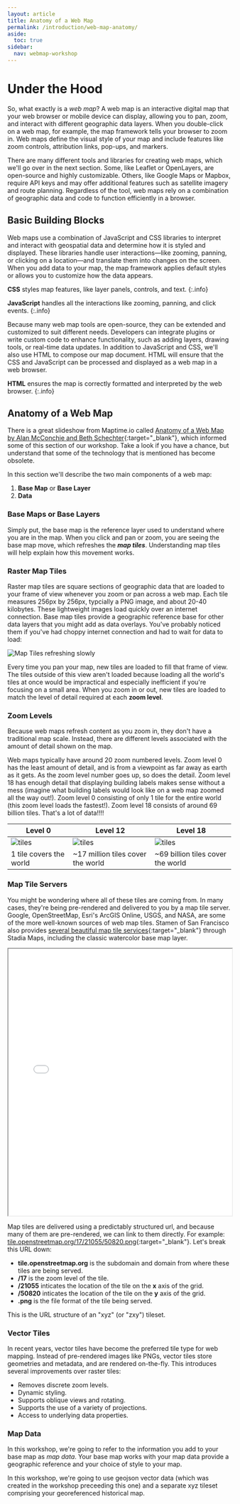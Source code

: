 ```yaml
---
layout: article
title: Anatomy of a Web Map
permalink: /introduction/web-map-anatomy/
aside:
  toc: true
sidebar:
  nav: webmap-workshop
---
```


# Under the Hood

So, what exactly is a _web map_? A web map is an interactive digital map that your web browser or mobile device can display, allowing you to pan, zoom, and interact with different geographic data layers. When you double-click on a web map, for example, the map framework tells your browser to zoom in. Web maps define the visual style of your map and include features like zoom controls, attribution links, pop-ups, and markers.

There are many different tools and libraries for creating web maps, which we'll go over in the next section. Some, like Leaflet or OpenLayers, are open-source and highly customizable. Others, like Google Maps or Mapbox, require API keys and may offer additional features such as satellite imagery and route planning. Regardless of the tool, web maps rely on a combination of geographic data and code to function efficiently in a browser.

## Basic Building Blocks

Web maps use a combination of JavaScript and CSS libraries to interpret and interact with geospatial data and determine how it is styled and displayed. These libraries handle user interactions—like zooming, panning, or clicking on a location—and translate them into changes on the screen. When you add data to your map, the map framework applies default styles or allows you to customize how the data appears.

**CSS** styles map features, like layer panels, controls, and text.
{:.info}

**JavaScript** handles all the interactions like zooming, panning, and click events.
{:.info}

Because many web map tools are open-source, they can be extended and customized to suit different needs. Developers can integrate plugins or write custom code to enhance functionality, such as adding layers, drawing tools, or real-time data updates. In addition to JavaScript and CSS, we'll also use HTML to compose our map document. HTML will ensure that the CSS and JavaScript can be processed and displayed as a web map in a web browser.

**HTML** ensures the map is correctly formatted and interpreted by the web browser.
{:.info}

## Anatomy of a Web Map

There is a great slideshow from Maptime.io called [Anatomy of a Web Map by Alan McConchie and Beth Schechter](https://maptime.io/anatomy-of-a-web-map/){:target="\_blank"}, which informed some of this section of our workshop. Take a look if you have a chance, but understand that some of the technology that is mentioned has become obsolete.

In this section we'll describe the two main components of a web map:

1. **Base Map** or **Base Layer**
2. **Data**

### Base Maps or Base Layers

Simply put, the base map is the reference layer used to understand where you are in the map. When you click and pan or zoom, you are seeing the base map move, which refreshes the **_map tiles_**. Understanding map tiles will help explain how this movement works.

### Raster Map Tiles

Raster map tiles are square sections of geographic data that are loaded to your frame of view whenever you zoom or pan across a web map. Each tile measures 256px by 256px, typcially a PNG image, and about 20-40 kilobytes. These lightweight images load quickly over an internet connection. Base map tiles provide a geographic reference base for other data layers that you might add as data overlays. You've probably noticed them if you've had choppy internet connection and had to wait for data to load:

![Map Tiles refreshing slowly](../../assets/images/tiles.gif "Map Tiles refreshing slowly")

Every time you pan your map, new tiles are loaded to fill that frame of view. The tiles outside of this view aren't loaded because loading all the world's tiles at once would be impractical and especially inefficient if you're focusing on a small area. When you zoom in or out, new tiles are loaded to match the level of detail required at each **zoom level**.

### Zoom Levels

Because web maps refresh content as you zoom in, they don't have a traditional map scale. Instead, there are different levels associated with the amount of detail shown on the map.

Web maps typically have around 20 zoom numbered levels. Zoom level 0 has the least amount of detail, and is from a viewpoint as far away as earth as it gets. As the zoom level number goes up, so does the detail. Zoom level 18 has enough detail that displaying building labels makes sense without a mess (imagine what building labels would look like on a web map zoomed all the way out!). Zoom level 0 consisting of only 1 tile for the entire world (this zoom level loads the fastest!). Zoom level 18 consists of around 69 billion tiles. That's a lot of data!!!!

| Level 0                                             | Level 12                                                 | Level 18                                                     |
| --------------------------------------------------- | -------------------------------------------------------- | ------------------------------------------------------------ |
| ![tiles](http://a.tile.openstreetmap.org/0/0/0.png) | ![tiles](https://tile.openstreetmap.org/12/657/1588.png) | ![tiles](https://tile.openstreetmap.org/18/42110/101643.png) |
| 1 tile covers the world                             | ~17 million tiles cover the world                        | ~69 billion tiles cover the world                            |

### Map Tile Servers

You might be wondering where all of these tiles are coming from. In many cases, they're being pre-rendered and delivered to you by a map tile server. Google, OpenStreetMap, Esri's ArcGIS Online, USGS, and NASA, are some of the more well-known sources of web map tiles. Stamen of San Francisco also provides [several beautiful map tile services](https://stadiamaps.com/stamen){:target="\_blank"} through Stadia Maps, including the classic watercolor base map layer.

 <iframe height="600px" width="100%" src="/overlaying-the-past/maps/watercolor.html" title="Stamen Watercolor base map demo"></iframe>

Map tiles are delivered using a predictably structured url, and because many of them are pre-rendered, we can link to them directly. For example:
[tile.openstreetmap.org/17/21055/50820.png](https://tile.openstreetmap.org/17/21055/50820.png){:target="\_blank"}. Let's break this URL down:

- **tile.openstreetmap.org** is the subdomain and domain from where these tiles are being served.
- **/17** is the zoom level of the tile.
- **/21055** inticates the location of the tile on the **x** axis of the grid.
- **/50820** inticates the location of the tile on the **y** axis of the grid.
- **.png** is the file format of the tile being served.

This is the URL structure of an "xyz" (or "zxy") tileset.

### Vector Tiles

In recent years, vector tiles have become the preferred tile type for web mapping. Instead of pre-rendered images like PNGs, vector tiles store geometries and metadata, and are rendered on-the-fly. This introduces several improvements over raster tiles:

- Removes discrete zoom levels.
- Dynamic styling.
- Supports oblique views and rotating.
- Supports the use of a variety of projections.
- Access to underlying data properties.

### Map Data

In this workshop, we're going to refer to the information you add to your base map as _map data_. Your base map works with your map data provide a geographic reference and your choice of style to your map.

In this workshop, we're going to use geojson vector data (which was created in the workshop preceeding this one) and a separate xyz tileset comprising your georeferenced historical map.
